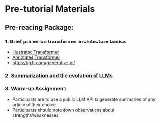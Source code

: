 # Pre-tutorial Materials

## Pre-reading Package:

### 1. Brief primer on transformer architecture basics 
- [Illustrated Transformer](https://jalammar.github.io/illustrated-transformer/)
- [Annotated Transformer](https://nlp.seas.harvard.edu/annotated-transformer/)
- https://ig.ft.com/generative-ai/

### 2. [Summarization and the evolution of LLMs](https://cameronrwolfe.substack.com/p/summarization-and-the-evolution-of)

### 3. Warm-up Assignment:

- Participants are to use a public LLM API to generate summaries of any article of their choice
- Participants should note down observations about strengths/weaknesses

